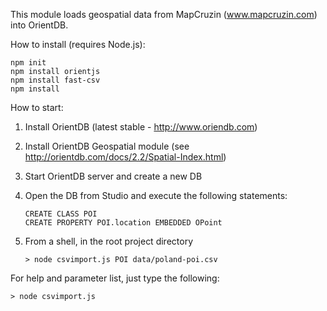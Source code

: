 This module loads geospatial data from MapCruzin (www.mapcruzin.com) into OrientDB.


How to install (requires Node.js):
```
npm init
npm install orientjs
npm install fast-csv
npm install
```

How to start:

1. Install OrientDB (latest stable - http://www.oriendb.com) 
2. Install OrientDB Geospatial module (see http://orientdb.com/docs/2.2/Spatial-Index.html)
3. Start OrientDB server and create a new DB 
4. Open the DB from Studio and execute the following statements:

   ```
   CREATE CLASS POI
   CREATE PROPERTY POI.location EMBEDDED OPoint
   ```
5. From a shell, in the root project directory

   ```
   > node csvimport.js POI data/poland-poi.csv 
   ```
   
For help and parameter list, just type the following:

   ```
   > node csvimport.js
   ```

